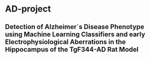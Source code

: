 # AD-project
## Detection of Alzheimer´s Disease Phenotype using Machine Learning Classifiers and early Electrophysiological Aberrations in the Hippocampus of the TgF344-AD Rat Model
